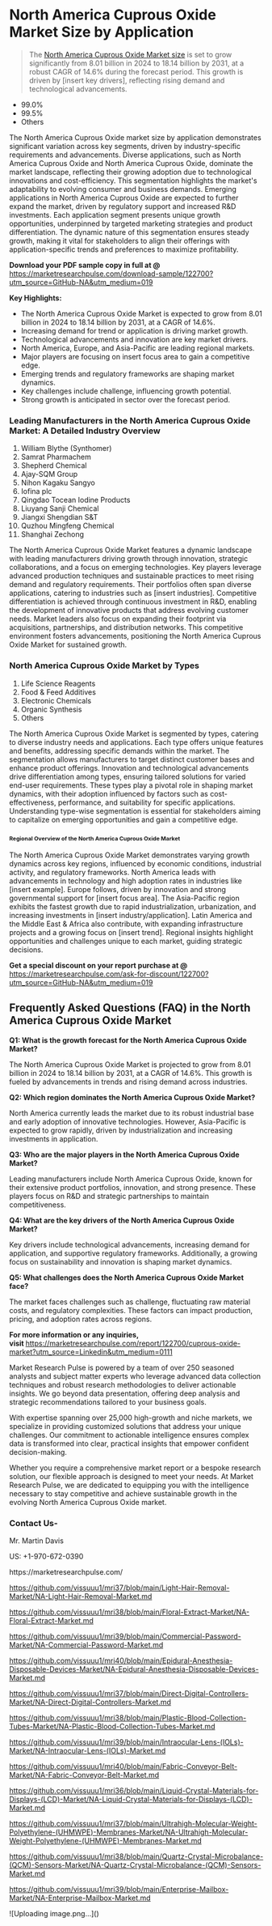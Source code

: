 <h1>North America Cuprous Oxide Market&nbsp;Size by Application</h1><blockquote><p>The <a href="https://marketresearchpulse.com/download-sample/122700?utm_source=GitHub-NA&amp;utm_medium=019">North America Cuprous Oxide Market size</a> is set to grow significantly from 8.01 billion in 2024 to 18.14 billion by 2031, at a robust CAGR of 14.6% during the forecast period. This growth is driven by [insert key drivers], reflecting rising demand and technological advancements.</p></blockquote><ul><li>99.0%<li> 99.5%<li> Others</li></ul><p>The North America Cuprous Oxide market size by application demonstrates significant variation across key segments, driven by industry-specific requirements and advancements. Diverse applications, such as North America Cuprous Oxide and North America Cuprous Oxide, dominate the market landscape, reflecting their growing adoption due to technological innovations and cost-efficiency. This segmentation highlights the market's adaptability to evolving consumer and business demands. Emerging applications in North America Cuprous Oxide are expected to further expand the market, driven by regulatory support and increased R&D investments. Each application segment presents unique growth opportunities, underpinned by targeted marketing strategies and product differentiation. The dynamic nature of this segmentation ensures steady growth, making it vital for stakeholders to align their offerings with application-specific trends and preferences to maximize profitability.</p><p><strong>Download your PDF sample copy in full at @ </strong><a href="https://marketresearchpulse.com/download-sample/122700?utm_source=GitHub-NA&amp;utm_medium=019">https://marketresearchpulse.com/download-sample/122700?utm_source=GitHub-NA&amp;utm_medium=019</a></p><p><strong>Key Highlights: </strong></p><ul><li>The North America Cuprous Oxide Market is expected to grow from 8.01 billion in 2024 to 18.14 billion by 2031, at a CAGR of 14.6%.</li><li>Increasing demand for trend or application is driving market growth.</li><li>Technological advancements and innovation are key market drivers.</li><li>North America, Europe, and Asia-Pacific are leading regional markets.</li><li>Major players are focusing on insert focus area to gain a competitive edge.</li><li>Emerging trends and regulatory frameworks are shaping market dynamics.</li><li>Key challenges include challenge, influencing growth potential.</li><li>Strong growth is anticipated in sector over the forecast period.</li></ul><h3>Leading Manufacturers in the North America Cuprous Oxide Market: A Detailed Industry Overview</h3><ol><li>William Blythe (Synthomer)</li><li>Samrat Pharmachem</li><li>Shepherd Chemical</li><li>Ajay-SQM Group</li><li>Nihon Kagaku Sangyo</li><li>Iofina plc</li><li>Qingdao Tocean Iodine Products</li><li>Liuyang Sanji Chemical</li><li>Jiangxi Shengdian S&T</li><li>Quzhou Mingfeng Chemical</li><li>Shanghai Zechong</li></ol><div class="flex max-w-full flex-col flex-grow"><div class="min-h-8 text-message flex w-full flex-col items-end gap-2 whitespace-normal break-words [.text-message+&amp;]:mt-5" dir="auto" data-message-author-role="assistant" data-message-id="fd8432e4-4910-450d-b182-61b7bfb0a01f" data-message-model-slug="gpt-4o"><div class="flex w-full flex-col gap-1 empty:hidden first:pt-[3px]"><div class="markdown prose w-full break-words dark:prose-invert light"><p>The North America Cuprous Oxide Market features a dynamic landscape with leading manufacturers driving growth through innovation, strategic collaborations, and a focus on emerging technologies. Key players leverage advanced production techniques and sustainable practices to meet rising demand and regulatory requirements. Their portfolios often span diverse applications, catering to industries such as [insert industries]. Competitive differentiation is achieved through continuous investment in R&amp;D, enabling the development of innovative products that address evolving customer needs. Market leaders also focus on expanding their footprint via acquisitions, partnerships, and distribution networks. This competitive environment fosters advancements, positioning the North America Cuprous Oxide Market for sustained growth.</p></div></div></div></div><h3>North America Cuprous Oxide Market by Types</h3><ol><li>Life Science Reagents<li> Food & Feed Additives<li> Electronic Chemicals<li> Organic Synthesis<li> Others</li></ol><div class="flex max-w-full flex-col flex-grow"><div class="min-h-8 text-message flex w-full flex-col items-end gap-2 whitespace-normal break-words [.text-message+&amp;]:mt-5" dir="auto" data-message-author-role="assistant" data-message-id="084470be-0bb7-4664-bddf-5156b4f41249" data-message-model-slug="gpt-4o-mini"><div class="flex w-full flex-col gap-1 empty:hidden first:pt-[3px]"><div class="markdown prose w-full break-words dark:prose-invert light"><p>The North America Cuprous Oxide Market is segmented by types, catering to diverse industry needs and applications. Each type offers unique features and benefits, addressing specific demands within the market. The segmentation allows manufacturers to target distinct customer bases and enhance product offerings. Innovation and technological advancements drive differentiation among types, ensuring tailored solutions for varied end-user requirements. These types play a pivotal role in shaping market dynamics, with their adoption influenced by factors such as cost-effectiveness, performance, and suitability for specific applications. Understanding type-wise segmentation is essential for stakeholders aiming to capitalize on emerging opportunities and gain a competitive edge.</p></div></div></div></div><h3><span style="font-size: 11px;">Regional Overview of the North America Cuprous Oxide Market</span></h3><div class="flex max-w-full flex-col flex-grow"><div class="min-h-8 text-message flex w-full flex-col items-end gap-2 whitespace-normal break-words [.text-message+&amp;]:mt-5" dir="auto" data-message-author-role="assistant" data-message-id="e9038762-ce64-4e30-91c9-9bd413514231" data-message-model-slug="gpt-4o-mini"><div class="flex w-full flex-col gap-1 empty:hidden first:pt-[3px]"><div class="markdown prose w-full break-words dark:prose-invert light"><p>The North America Cuprous Oxide Market demonstrates varying growth dynamics across key regions, influenced by economic conditions, industrial activity, and regulatory frameworks. North America leads with advancements in technology and high adoption rates in industries like [insert example]. Europe follows, driven by innovation and strong governmental support for [insert focus area]. The Asia-Pacific region exhibits the fastest growth due to rapid industrialization, urbanization, and increasing investments in [insert industry/application]. Latin America and the Middle East &amp; Africa also contribute, with expanding infrastructure projects and a growing focus on [insert trend]. Regional insights highlight opportunities and challenges unique to each market, guiding strategic decisions.</p></div></div></div></div><p><strong>Get a special discount on your report purchase at @ </strong><a href="https://marketresearchpulse.com/ask-for-discount/122700?utm_source=GitHub-NA&amp;utm_medium=019">https://marketresearchpulse.com/ask-for-discount/122700?utm_source=GitHub-NA&amp;utm_medium=019</a></p><h2>Frequently Asked Questions (FAQ) in the North America Cuprous Oxide Market</h2><p><strong>Q1: What is the growth forecast for the North America Cuprous Oxide Market?</strong></p><p>The North America Cuprous Oxide Market is projected to grow from 8.01 billion in 2024 to 18.14 billion by 2031, at a CAGR of 14.6%. This growth is fueled by advancements in trends and rising demand across industries.</p><p><strong>Q2: Which region dominates the North America Cuprous Oxide Market?</strong></p><p>North America currently leads the market due to its robust industrial base and early adoption of innovative technologies. However, Asia-Pacific is expected to grow rapidly, driven by industrialization and increasing investments in application.</p><p><strong>Q3: Who are the major players in the North America Cuprous Oxide Market?</strong></p><p>Leading manufacturers include North America Cuprous Oxide, known for their extensive product portfolios, innovation, and strong presence. These players focus on R&amp;D and strategic partnerships to maintain competitiveness.</p><p><strong>Q4: What are the key drivers of the North America Cuprous Oxide Market?</strong></p><p>Key drivers include technological advancements, increasing demand for application, and supportive regulatory frameworks. Additionally, a growing focus on sustainability and innovation is shaping market dynamics.</p><p><strong>Q5: What challenges does the North America Cuprous Oxide Market face?</strong></p><p>The market faces challenges such as challenge, fluctuating raw material costs, and regulatory complexities. These factors can impact production, pricing, and adoption rates across regions.</p><p><strong>For more information or any inquiries, visit&nbsp;</strong><a href="https://marketresearchpulse.com/report/122700/cuprous-oxide-market?utm_source=Linkedin&utm_medium=0111">https://marketresearchpulse.com/report/122700/cuprous-oxide-market?utm_source=Linkedin&utm_medium=0111</a></p><p>Market Research Pulse is powered by a team of over 250 seasoned analysts and subject matter experts who leverage advanced data collection techniques and robust research methodologies to deliver actionable insights. We go beyond data presentation, offering deep analysis and strategic recommendations tailored to your business goals.</p><p>With expertise spanning over 25,000 high-growth and niche markets, we specialize in providing customized solutions that address your unique challenges. Our commitment to actionable intelligence ensures complex data is transformed into clear, practical insights that empower confident decision-making.</p><p>Whether you require a comprehensive market report or a bespoke research solution, our flexible approach is designed to meet your needs. At Market Research Pulse, we are dedicated to equipping you with the intelligence necessary to stay competitive and achieve sustainable growth in the evolving North America Cuprous Oxide market.</p><h3><strong>Contact Us-</strong></h3><p>Mr. Martin Davis</p><p>US: +1-970-672-0390</p><p>https://marketresearchpulse.com/</p><p><a href="https://github.com/vissuuu1/mri37/blob/main/Light-Hair-Removal-Market/NA-Light-Hair-Removal-Market.md">https://github.com/vissuuu1/mri37/blob/main/Light-Hair-Removal-Market/NA-Light-Hair-Removal-Market.md</a></p><p><a href="https://github.com/vissuuu1/mri38/blob/main/Floral-Extract-Market/NA-Floral-Extract-Market.md">https://github.com/vissuuu1/mri38/blob/main/Floral-Extract-Market/NA-Floral-Extract-Market.md</a></p><p><a href="https://github.com/vissuuu1/mri39/blob/main/Commercial-Password-Market/NA-Commercial-Password-Market.md">https://github.com/vissuuu1/mri39/blob/main/Commercial-Password-Market/NA-Commercial-Password-Market.md</a></p><p><a href="https://github.com/vissuuu1/mri40/blob/main/Epidural-Anesthesia-Disposable-Devices-Market/NA-Epidural-Anesthesia-Disposable-Devices-Market.md">https://github.com/vissuuu1/mri40/blob/main/Epidural-Anesthesia-Disposable-Devices-Market/NA-Epidural-Anesthesia-Disposable-Devices-Market.md</a></p><p><a href="https://github.com/vissuuu1/mri37/blob/main/Direct-Digital-Controllers-Market/NA-Direct-Digital-Controllers-Market.md">https://github.com/vissuuu1/mri37/blob/main/Direct-Digital-Controllers-Market/NA-Direct-Digital-Controllers-Market.md</a></p><p><a href="https://github.com/vissuuu1/mri38/blob/main/Plastic-Blood-Collection-Tubes-Market/NA-Plastic-Blood-Collection-Tubes-Market.md">https://github.com/vissuuu1/mri38/blob/main/Plastic-Blood-Collection-Tubes-Market/NA-Plastic-Blood-Collection-Tubes-Market.md</a></p><p><a href="https://github.com/vissuuu1/mri39/blob/main/Intraocular-Lens-(IOLs)-Market/NA-Intraocular-Lens-(IOLs)-Market.md">https://github.com/vissuuu1/mri39/blob/main/Intraocular-Lens-(IOLs)-Market/NA-Intraocular-Lens-(IOLs)-Market.md</a></p><p><a href="https://github.com/vissuuu1/mri40/blob/main/Fabric-Conveyor-Belt-Market/NA-Fabric-Conveyor-Belt-Market.md">https://github.com/vissuuu1/mri40/blob/main/Fabric-Conveyor-Belt-Market/NA-Fabric-Conveyor-Belt-Market.md</a></p><p><a href="https://github.com/vissuuu1/mri36/blob/main/Liquid-Crystal-Materials-for-Displays-(LCD)-Market/NA-Liquid-Crystal-Materials-for-Displays-(LCD)-Market.md">https://github.com/vissuuu1/mri36/blob/main/Liquid-Crystal-Materials-for-Displays-(LCD)-Market/NA-Liquid-Crystal-Materials-for-Displays-(LCD)-Market.md</a></p><p><a href="https://github.com/vissuuu1/mri37/blob/main/Ultrahigh-Molecular-Weight-Polyethylene-(UHMWPE)-Membranes-Market/NA-Ultrahigh-Molecular-Weight-Polyethylene-(UHMWPE)-Membranes-Market.md">https://github.com/vissuuu1/mri37/blob/main/Ultrahigh-Molecular-Weight-Polyethylene-(UHMWPE)-Membranes-Market/NA-Ultrahigh-Molecular-Weight-Polyethylene-(UHMWPE)-Membranes-Market.md</a></p><p><a href="https://github.com/vissuuu1/mri38/blob/main/Quartz-Crystal-Microbalance-(QCM)-Sensors-Market/NA-Quartz-Crystal-Microbalance-(QCM)-Sensors-Market.md">https://github.com/vissuuu1/mri38/blob/main/Quartz-Crystal-Microbalance-(QCM)-Sensors-Market/NA-Quartz-Crystal-Microbalance-(QCM)-Sensors-Market.md</a></p><p><a href="https://github.com/vissuuu1/mri39/blob/main/Enterprise-Mailbox-Market/NA-Enterprise-Mailbox-Market.md">https://github.com/vissuuu1/mri39/blob/main/Enterprise-Mailbox-Market/NA-Enterprise-Mailbox-Market.md</a></p>
![Uploading image.png…]()
